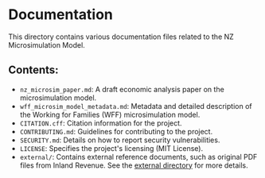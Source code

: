 # Documentation

This directory contains various documentation files related to the NZ Microsimulation Model.

## Contents:

*   `nz_microsim_paper.md`: A draft economic analysis paper on the microsimulation model.
*   `wff_microsim_model_metadata.md`: Metadata and detailed description of the Working for Families (WFF) microsimulation model.
*   `CITATION.cff`: Citation information for the project.
*   `CONTRIBUTING.md`: Guidelines for contributing to the project.
*   `SECURITY.md`: Details on how to report security vulnerabilities.
*   `LICENSE`: Specifies the project's licensing (MIT License).
*   `external/`: Contains external reference documents, such as original PDF files from Inland Revenue. See the [external directory](external/) for more details.
